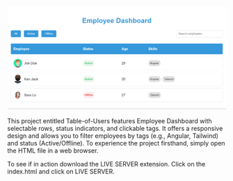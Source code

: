 ![Employee Dashboard](https://raw.githubusercontent.com/kjatkinson/Table-of-Users/main/EMPLOYEEDASH.png)
           

This project entitled Table-of-Users features Employee Dashboard with selectable rows, status indicators, and clickable tags. It offers a responsive design and allows you to filter employees by tags (e.g., Angular, Tailwind) and status (Active/Offline). To experience the project firsthand, simply open the HTML file in a web browser.

To see if in action download the LIVE SERVER extension. Click on the index.html and click on LIVE SERVER. 
